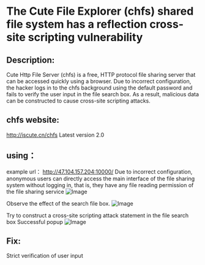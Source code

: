 # The Cute File Explorer (chfs) shared file system has a reflection cross-site scripting vulnerability

## Description:
Cute Http File Server (chfs) is a free, HTTP protocol file sharing server that can be accessed quickly using a browser.
Due to incorrect configuration, the hacker logs in to the chfs background using the default password and fails to verify the user input in the file search box. As a result, malicious data can be constructed to cause cross-site scripting attacks.

## chfs website:
http://iscute.cn/chfs
Latest version 2.0

## using：
example url：
http://47.104.157.204:10000/
Due to incorrect configuration, anonymous users can directly access the main interface of the file sharing system without logging in, that is, they have any file reading permission of the file sharing service
![Image](https://github.com/goodric/chfs/assets/76898521/f6ef5da4-df3e-4cdd-93fe-716a72a90813)

Observe the effect of the search file box.
![Image](https://github.com/goodric/chfs/assets/76898521/cfcd0dd3-e014-44cf-b069-bdf3e7f487f1)


Try to construct a cross-site scripting attack statement in the file search box
Successful popup
![Image](https://github.com/goodric/chfs/assets/76898521/f5666174-1194-4081-84b5-8a3d7075bc64)

## Fix:
Strict verification of user input
